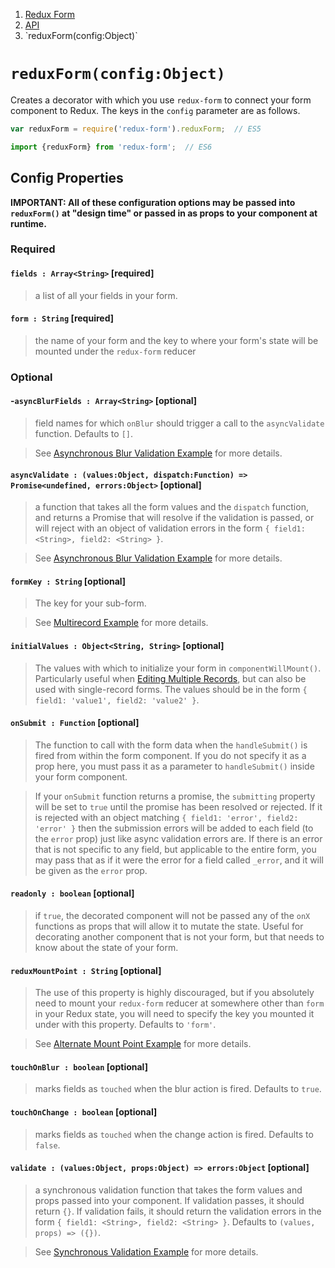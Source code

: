 <ol class="breadcrumb">
  <li><a href="#/">Redux Form</a></li>
  <li><a href="#/api">API</a></li>
  <li class="active">`reduxForm(config:Object)`</li>
</ol>

# `reduxForm(config:Object)`

Creates a decorator with which you use `redux-form` to connect your form component to Redux. The keys in the `config`
parameter are as follows.

```javascript
var reduxForm = require('redux-form').reduxForm;  // ES5
```
```javascript
import {reduxForm} from 'redux-form';  // ES6
```

## Config Properties

**IMPORTANT: All of these configuration options may be passed into `reduxForm()` at "design time" or passed in as
props to your component at runtime.**

### Required

#### `fields : Array<String>` [required]

> a list of all your fields in your form.

#### `form : String` [required]

> the name of your form and the key to where your form's state will be mounted under the `redux-form` reducer

### Optional

#### -`asyncBlurFields : Array<String>` [optional]

> field names for which `onBlur` should trigger a call to the `asyncValidate` function. Defaults to `[]`.

> See [Asynchronous Blur Validation Example](#/examples/asynchronous-blur-validation) for more details.

#### `asyncValidate : (values:Object, dispatch:Function) => Promise<undefined, errors:Object>` [optional]

> a function that takes all the form values and the `dispatch` function, and returns a Promise that will resolve if
the validation is passed, or will reject with an object of validation errors in the form
`{ field1: <String>, field2: <String> }`.

> See [Asynchronous Blur Validation Example](#/examples/asynchronous-blur-validation) for more details.

#### `formKey : String` [optional]

> The key for your sub-form.

> See [Multirecord Example](#/examples/multirecord) for more details.

#### `initialValues : Object<String, String>` [optional]

> The values with which to initialize your form in `componentWillMount()`. Particularly useful when
[Editing Multiple Records](#/examples/multirecord), but can also be used with single-record forms. The values 
should be in the form `{ field1: 'value1', field2: 'value2' }`.

#### `onSubmit : Function` [optional]

> The function to call with the form data when the `handleSubmit()` is fired from within the form component. If you
do not specify it as a prop here, you must pass it as a parameter to `handleSubmit()` inside your form component.

> If your `onSubmit` function returns a promise, the `submitting` property will be set to
`true` until the promise has been resolved or rejected. If it is rejected with an object matching
`{ field1: 'error', field2: 'error' }` then the submission errors will be added to each field (to the
`error` prop) just like async validation errors are. If there is an error that is not specific 
to any field, but applicable to the entire form, you may pass that as if it were the error for a field
called `_error`, and it will be given as the `error` prop.

#### `readonly : boolean` [optional]

> if `true`, the decorated component will not be passed any of the `onX` functions as props that will allow 
it to mutate the state. Useful for decorating another component that is not your form, but that needs to know
about the state of your form.

#### `reduxMountPoint : String` [optional]

> The use of this property is highly discouraged, but if you absolutely need to mount your `redux-form` reducer at 
somewhere other than `form` in your Redux state, you will need to specify the key you mounted it under with this 
property. Defaults to `'form'`.

> See [Alternate Mount Point Example](#/examples/alternate-mount-point) for more details.

#### `touchOnBlur : boolean` [optional]

> marks fields as `touched` when the blur action is fired. Defaults to `true`.

#### `touchOnChange : boolean` [optional]

> marks fields as `touched` when the change action is fired. Defaults to `false`.

#### `validate : (values:Object, props:Object) => errors:Object` [optional]

> a synchronous validation function that takes the form values and props passed into your component.
If validation passes, it should return `{}`. If validation fails, it should return the validation errors in the
form `{ field1: <String>, field2: <String> }`. Defaults to `(values, props) => ({})`.

> See [Synchronous Validation Example](#/examples/synchronous-validation) for more details.

